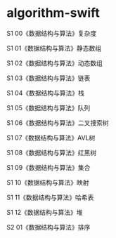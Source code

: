 # algorithm-swift

S1 00《数据结构与算法》复杂度

S1 01《数据结构与算法》静态数组

S1 02《数据结构与算法》动态数组

S1 03《数据结构与算法》链表

S1 04《数据结构与算法》栈

S1 05《数据结构与算法》队列

S1 06《数据结构与算法》二叉搜索树

S1 07《数据结构与算法》AVL树

S1 08《数据结构与算法》红黑树

S1 09《数据结构与算法》集合

S1 10《数据结构与算法》映射

S1 11《数据结构与算法》哈希表

S1 12《数据结构与算法》堆

S2 01《数据结构与算法》排序
